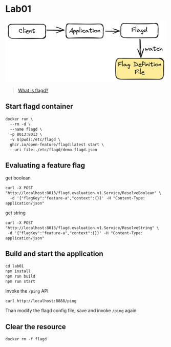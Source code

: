 # Lab01

![](./images/lab01-arch.excalidraw.png)

> [What is flagd?](https://flagd.dev/)

## Start flagd container

```
docker run \
  --rm -d \
  --name flagd \
  -p 8013:8013 \
  -v $(pwd):/etc/flagd \
  ghcr.io/open-feature/flagd:latest start \
  --uri file:./etc/flagd/demo.flagd.json
```

## Evaluating a feature flag

get boolean

```
curl -X POST "http://localhost:8013/flagd.evaluation.v1.Service/ResolveBoolean" \
  -d '{"flagKey":"feature-a","context":{}}' -H "Content-Type: application/json"
```

get string

```
curl -X POST "http://localhost:8013/flagd.evaluation.v1.Service/ResolveString" \
 -d '{"flagKey":"feature-a","context":{}}' -H "Content-Type: application/json"
```

## Build and start the application

```
cd lab01
npm install
npm run build
npm run start
```

Invoke the `/ping` API

```
curl http://localhost:8888/ping
```

Than modify the flagd config file, save and invoke `/ping` again

## Clear the resource

```
docker rm -f flagd
```
